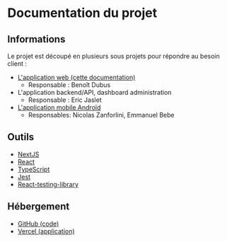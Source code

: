 # Documentation du projet

## Informations

Le projet est découpé en plusieurs sous projets pour répondre au besoin client :

- [L'application web (cette documentation)](https://github.com/benoit82/hello-mariage-app)
  - Responsable : Benoît Dubus
- L'application backend/API, dashboard administration
  - Responsable : Eric Jaslet
- [L'application mobile Androïd](https://github.com/nicolaszanforlini/hello-mariage)
  - Responsables: Nicolas Zanforlini, Emmanuel Bebe

## Outils

- [NextJS](https://nextjs.org/)
- [React](https://fr.reactjs.org/)
- [TypeScript](https://www.typescriptlang.org/)
- [Jest](https://jestjs.io/)
- [React-testing-library](https://testing-library.com/docs/react-testing-library/intro/)

## Hébergement

- [GitHub (code)](https://github.com/)
- [Vercel (application)](https://vercel.com/)
